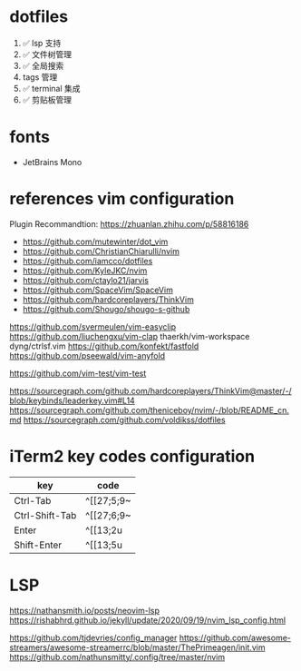 # dotfiles

1.  ✅ lsp 支持
2.  ✅ 文件树管理
3.  ✅ 全局搜索
4.  tags 管理
5.  ✅ terminal 集成
6.  ✅ 剪贴板管理

# fonts

- JetBrains Mono

# references vim configuration

Plugin Recommandtion: https://zhuanlan.zhihu.com/p/58816186

- https://github.com/mutewinter/dot_vim
- https://github.com/ChristianChiarulli/nvim
- https://github.com/iamcco/dotfiles
- https://github.com/KyleJKC/nvim
- https://github.com/ctaylo21/jarvis
- https://github.com/SpaceVim/SpaceVim
- https://github.com/hardcoreplayers/ThinkVim
- https://github.com/Shougo/shougo-s-github

https://github.com/svermeulen/vim-easyclip
https://github.com/liuchengxu/vim-clap
thaerkh/vim-workspace
dyng/ctrlsf.vim
https://github.com/konfekt/fastfold
https://github.com/pseewald/vim-anyfold

https://github.com/vim-test/vim-test

https://sourcegraph.com/github.com/hardcoreplayers/ThinkVim@master/-/blob/keybinds/leaderkey.vim#L14
https://sourcegraph.com/github.com/theniceboy/nvim/-/blob/README_cn.md
https://sourcegraph.com/github.com/voldikss/dotfiles

# iTerm2 key codes configuration

| key            | code       |
| -------------- | ---------- |
| Ctrl-Tab       | ^[[27;5;9~ |
| Ctrl-Shift-Tab | ^[[27;6;9~ |
| Enter          | ^[[13;2u   |
| Shift-Enter    | ^[[13;5u   |

# LSP

https://nathansmith.io/posts/neovim-lsp
https://rishabhrd.github.io/jekyll/update/2020/09/19/nvim_lsp_config.html

https://github.com/tjdevries/config_manager
https://github.com/awesome-streamers/awesome-streamerrc/blob/master/ThePrimeagen/init.vim
https://github.com/nathunsmitty/.config/tree/master/nvim
